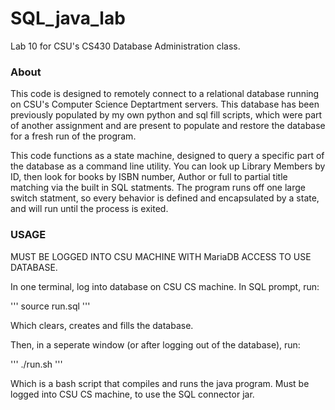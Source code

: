 # SQL_java_lab
Lab 10 for CSU's CS430 Database Administration class. 

### About
This code is designed to remotely connect to a relational database running on CSU's Computer Science Deptartment servers. 
This database has been previously populated by my own python and sql fill scripts, which were part of another assignment 
and are present to populate and restore the database for a fresh run of the program.

This code functions as a state machine, designed to query a specific part of the database as a command line utility. You 
can look up Library Members by ID, then look for books by ISBN number, Author or full to partial title matching via the built in SQL statments. The program runs off one large switch statment, so every behavior is defined and encapsulated by a state, and will run until the process is exited.

### USAGE

MUST BE LOGGED INTO CSU MACHINE WITH MariaDB ACCESS TO USE DATABASE.

In one terminal, log into database on CSU CS machine. In SQL prompt, run:

'''
source run.sql
'''

Which clears, creates and fills the database.

Then, in a seperate window (or after logging out of the database), run:

'''
./run.sh
'''

Which is a bash script that compiles and runs the java program. Must be logged into CSU CS machine, to use the SQL connector jar. 
